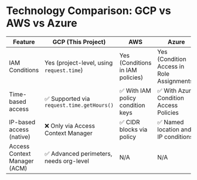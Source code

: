 # Technology Comparison: GCP vs AWS vs Azure

| Feature                        | GCP (This Project)                          | AWS                              | Azure                                  |
|-------------------------------|---------------------------------------------|-----------------------------------|-----------------------------------------|
| IAM Conditions                | Yes (project-level, using `request.time`)   | Yes (Conditions in IAM policies) | Yes (Condition Access in Role Assignments) |
| Time-based access             | ✅ Supported via `request.time.getHours()`   | ✅ With IAM policy condition keys | ✅ With Azure Condition Access Policies |
| IP-based access (native)      | ❌ Only via Access Context Manager           | ✅ CIDR blocks via policy         | ✅ Named location and IP conditions     |
| Access Context Manager (ACM)  | ✅ Advanced perimeters, needs org-level      | N/A                               | N/A                                     |
